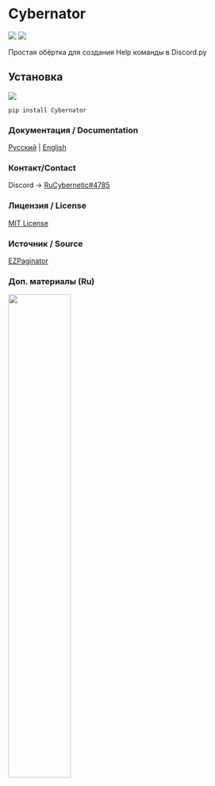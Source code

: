 # Cybernator
![](https://img.shields.io/badge/python-%3E%3D%203.7-blue) ![](https://img.shields.io/badge/discord.py-%3E%3D1.3.4-blue)

Простая обёртка для создания Help команды в Discord.py

## Установка
![](https://img.shields.io/badge/ver.-0.6.2-blue)
```
pip install Cybernator
```
### Документация / Documentation
<p>
    <a href="README_Ru.md">Русский</a> | <a href="README_En.md">English</a>
</p>

### Контакт/Contact
Discord -> [RuCybernetic#4785](https://discord.com/users/255356637089366016)

### Лицензия / License
[MIT License](https://github.com/RuCybernetic/Cybernetor/blob/master/LICENSE)

### Источник / Source
[EZPaginator](https://github.com/khk4912/EZPaginator)

### Доп. материалы (Ru)
[<img src="https://img.youtube.com/vi/MghAD83ySiQ/maxresdefault.jpg" width="50%">](https://youtu.be/MghAD83ySiQ)

